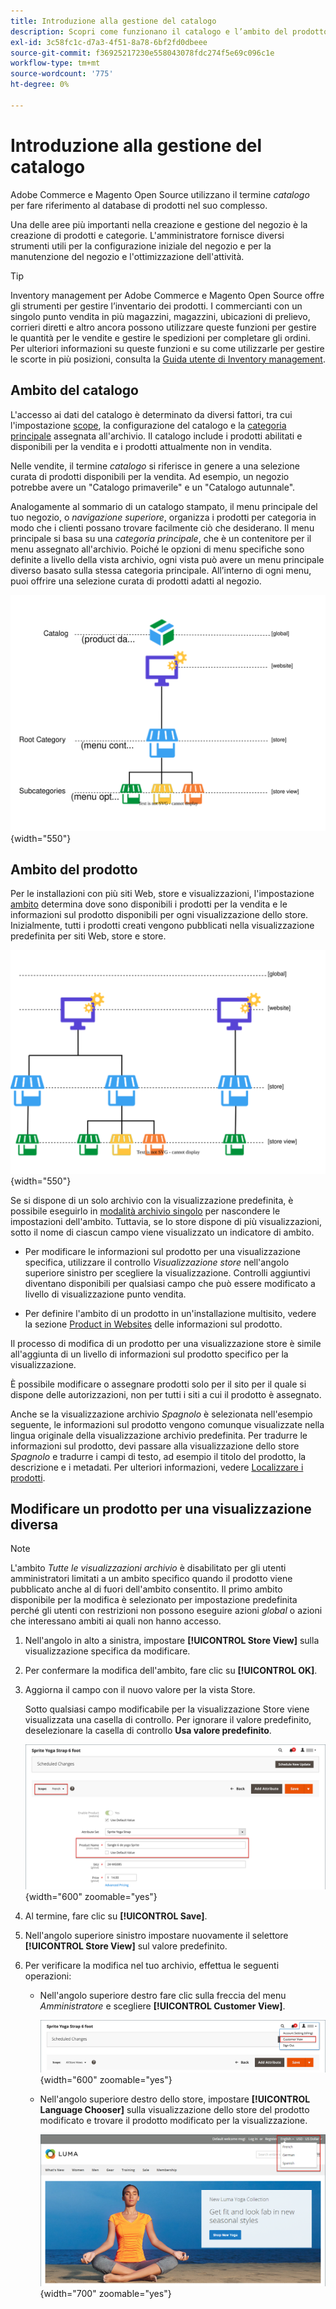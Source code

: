 ```yaml
---
title: Introduzione alla gestione del catalogo
description: Scopri come funzionano il catalogo e l’ambito del prodotto nella gestione del catalogo.
exl-id: 3c58fc1c-d7a3-4f51-8a78-6bf2fd0dbeee
source-git-commit: f36925217230e558043078fdc274f5e69c096c1e
workflow-type: tm+mt
source-wordcount: '775'
ht-degree: 0%

---
```


# Introduzione alla gestione del catalogo

Adobe Commerce e Magento Open Source utilizzano il termine _catalogo_ per fare riferimento al database di prodotti nel suo complesso.

Una delle aree più importanti nella creazione e gestione del negozio è la creazione di prodotti e categorie. L&#39;amministratore fornisce diversi strumenti utili per la configurazione iniziale del negozio e per la manutenzione del negozio e l&#39;ottimizzazione dell&#39;attività.

>[!TIP]
>
>Inventory management per Adobe Commerce e Magento Open Source offre gli strumenti per gestire l’inventario dei prodotti. I commercianti con un singolo punto vendita in più magazzini, magazzini, ubicazioni di prelievo, corrieri diretti e altro ancora possono utilizzare queste funzioni per gestire le quantità per le vendite e gestire le spedizioni per completare gli ordini. Per ulteriori informazioni su queste funzioni e su come utilizzarle per gestire le scorte in più posizioni, consulta la [Guida utente di Inventory management](../inventory-management/introduction.md).

## Ambito del catalogo

L&#39;accesso ai dati del catalogo è determinato da diversi fattori, tra cui l&#39;impostazione [scope](../getting-started/websites-stores-views.md#scope-settings), la configurazione del catalogo e la [categoria principale](category-root.md) assegnata all&#39;archivio. Il catalogo include i prodotti abilitati e disponibili per la vendita e i prodotti attualmente non in vendita.

Nelle vendite, il termine _catalogo_ si riferisce in genere a una selezione curata di prodotti disponibili per la vendita. Ad esempio, un negozio potrebbe avere un &quot;Catalogo primaverile&quot; e un &quot;Catalogo autunnale&quot;.

Analogamente al sommario di un catalogo stampato, il menu principale del tuo negozio, o _navigazione superiore_, organizza i prodotti per categoria in modo che i clienti possano trovare facilmente ciò che desiderano. Il menu principale si basa su una _categoria principale_, che è un contenitore per il menu assegnato all&#39;archivio. Poiché le opzioni di menu specifiche sono definite a livello della vista archivio, ogni vista può avere un menu principale diverso basato sulla stessa categoria principale. All’interno di ogni menu, puoi offrire una selezione curata di prodotti adatti al negozio.

![Diagramma della gerarchia del catalogo](./assets/catalog-hierarchy-scope.svg){width="550"}

## Ambito del prodotto

Per le installazioni con più siti Web, store e visualizzazioni, l&#39;impostazione [ambito](../getting-started/websites-stores-views.md#scope-settings) determina dove sono disponibili i prodotti per la vendita e le informazioni sul prodotto disponibili per ogni visualizzazione dello store. Inizialmente, tutti i prodotti creati vengono pubblicati nella visualizzazione predefinita per siti Web, store e store.

![diagramma archivio multisito](./assets/scope-multisite.svg){width="550"}

Se si dispone di un solo archivio con la visualizzazione predefinita, è possibile eseguirlo in [modalità archivio singolo](../getting-started/websites-stores-views.md#single-store-mode) per nascondere le impostazioni dell&#39;ambito. Tuttavia, se lo store dispone di più visualizzazioni, sotto il nome di ciascun campo viene visualizzato un indicatore di ambito.

- Per modificare le informazioni sul prodotto per una visualizzazione specifica, utilizzare il controllo _Visualizzazione store_ nell&#39;angolo superiore sinistro per scegliere la visualizzazione. Controlli aggiuntivi diventano disponibili per qualsiasi campo che può essere modificato a livello di visualizzazione punto vendita.

- Per definire l&#39;ambito di un prodotto in un&#39;installazione multisito, vedere la sezione [Product in Websites](settings-basic-websites.md) delle informazioni sul prodotto.

Il processo di modifica di un prodotto per una visualizzazione store è simile all&#39;aggiunta di un livello di informazioni sul prodotto specifico per la visualizzazione.

È possibile modificare o assegnare prodotti solo per il sito per il quale si dispone delle autorizzazioni, non per tutti i siti a cui il prodotto è assegnato.

Anche se la visualizzazione archivio _Spagnolo_ è selezionata nell&#39;esempio seguente, le informazioni sul prodotto vengono comunque visualizzate nella lingua originale della visualizzazione archivio predefinita. Per tradurre le informazioni sul prodotto, devi passare alla visualizzazione dello store _Spagnolo_ e tradurre i campi di testo, ad esempio il titolo del prodotto, la descrizione e i metadati. Per ulteriori informazioni, vedere [Localizzare i prodotti](../stores-purchase/store-localize.md#localize-products).

## Modificare un prodotto per una visualizzazione diversa

>[!NOTE]
>
>L&#39;ambito _Tutte le visualizzazioni archivio_ è disabilitato per gli utenti amministratori limitati a un ambito specifico quando il prodotto viene pubblicato anche al di fuori dell&#39;ambito consentito. Il primo ambito disponibile per la modifica è selezionato per impostazione predefinita perché gli utenti con restrizioni non possono eseguire azioni _global_ o azioni che interessano ambiti ai quali non hanno accesso.

1. Nell&#39;angolo in alto a sinistra, impostare **[!UICONTROL Store View]** sulla visualizzazione specifica da modificare.

1. Per confermare la modifica dell&#39;ambito, fare clic su **[!UICONTROL OK]**.

1. Aggiorna il campo con il nuovo valore per la vista Store.

   Sotto qualsiasi campo modificabile per la visualizzazione Store viene visualizzata una casella di controllo. Per ignorare il valore predefinito, deselezionare la casella di controllo **Usa valore predefinito**.

   ![Traduzione del nome del prodotto per la visualizzazione dello store spagnolo](./assets/product-translate-field-french.png){width="600" zoomable="yes"}

1. Al termine, fare clic su **[!UICONTROL Save]**.

1. Nell&#39;angolo superiore sinistro impostare nuovamente il selettore **[!UICONTROL Store View]** sul valore predefinito.

1. Per verificare la modifica nel tuo archivio, effettua le seguenti operazioni:

   - Nell&#39;angolo superiore destro fare clic sulla freccia del menu _Amministratore_ e scegliere **[!UICONTROL Customer View]**.

     ![Visualizzazione clienti](./assets/product-admin-menu-customer-view.png){width="600" zoomable="yes"}

   - Nell&#39;angolo superiore destro dello store, impostare **[!UICONTROL Language Chooser]** sulla visualizzazione dello store del prodotto modificato e trovare il prodotto modificato per la visualizzazione.

     ![Selettore lingua](./assets/storefront-language-chooser.png){width="700" zoomable="yes"}
